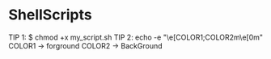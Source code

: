 # ShellScripts

 TIP 1: $ chmod +x my_script.sh
 TIP 2: echo -e "\e[COLOR1;COLOR2m<YOUR TEXT HERE>\e[0m" 
       COLOR1 -> forground COLOR2 -> BackGround 
